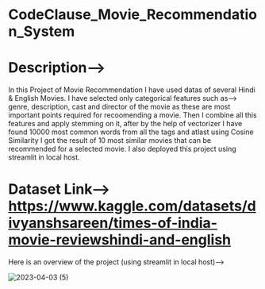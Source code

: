 # CodeClause_Movie_Recommendation_System
# Description-->
In this Project of Movie Recommendation I have used datas of several Hindi & English Movies. I have selected only categorical features such as--> genre, description, cast and director of the movie as these are most important points required for recoomending a movie. Then I combine all this features and apply stemming on it, after by the help of vectorizer I have found 10000 most common words from all the tags and atlast using Cosine Similarity I got the result of 10 most similar movies that can be recommended for a selected movie. I also deployed this project using streamlit in local host.

# Dataset Link--> https://www.kaggle.com/datasets/divyanshsareen/times-of-india-movie-reviewshindi-and-english

Here is an overview of the project (using streamlit in local host)-->

![2023-04-03 (5)](https://user-images.githubusercontent.com/98828838/230102703-4abca3cc-cc2c-42e3-8ad0-3174a6f0e220.png)
